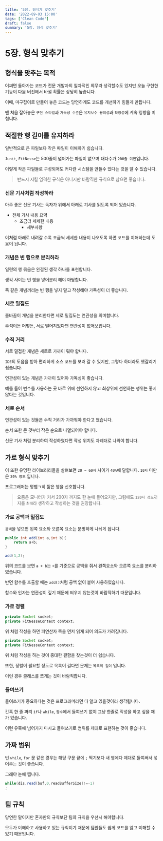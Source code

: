 ```yaml
---
title: '5장. 형식기 맞추기'
date: '2022-09-03 15:00'
tags: ['Clean Code']
draft: false
summary: '5장. 형식 맞추기'
---
```


# 5장. 형식 맞추기

## 형식을 맞추는 목적

어쩌면 돌아가는 코드가 전문 개발자의 일차적인 의무라 생각할수도 있지만
오늘 구현한 기능이 다음 버전에서 바뀔 확률은 상당히 높습니다.

이때, 마구잡이로 만들어 놓은 코드는 당연하게도 코드를 개선하기 힘들게 만듭니다.

맨 처음 잡아놓은 `구현 스타일`과 `가독성 수준`은 `유지보수 용이성`과 `확장성`에 계속 영향을 미칩니다.

## 적절한 행 길이를 유지하라

일반적으로 큰 파일보다 작은 파일이 이해하기 쉽습니다.

`Junit`, `FitNesse`는 500줄이 넘어가는 파일이 없으며 대다수가 `200줄 미만`입니다.

이렇게 작은 파일들로 구성되어도 커다란 시스템을 만들수 있다는 것을 알 수 있습니다.

> 반드시 지킬 엄격한 규칙은 아니지만 바람직한 규칙으로 삼으면 좋습니다.

### 신문 기사처럼 작성하라

아주 좋은 신문 기사는 독자가 위에서 아래로 기사를 읽도록 되어 있습니다.

- 전체 기사 내용 요약
  - 조금더 세세한 내용
    - 세부사항

이처럼 아래로 내려갈 수록 조금씩 세세한 내용이 나오도록 하면 코드를 이해하는데 도움이 됩니다.

### 개념은 빈 행으로 분리하라

일련의 행 묶음은 완결된 생각 하나를 표현합니다.

생각 사이는 빈 행을 넣어분리 해야 마땅합니다.

즉 같은 개념끼리는 빈 행을 넣지 말고 작성해야 가독성이 더 좋습니다.

### 세로 밀집도

줄바꿈이 개념을 분리한다면 세로 밀집도는 연관성을 의미합니다.

주석이든 어떻든, 서로 떨어져있다면 연관성이 없어보입니다.

### 수직 거리

서로 밀접한 개념은 세로로 가까이 둬야 합니다.

`IDE`의 도움을 받아 편리하게 소스 코드를 보러 갈 수 있지만,
그렇다 하더라도 헷갈리기 쉽습니다.

연관성이 있는 개념은 가까이 있어야 가독성이 좋습니다.

예를 들어 변수를 사용하는 곳 바로 위에 선언하지 않고 최상위에 선언하는 행위는 좋지 않다는 것입니다.

### 세로 순서

연관성이 있는 것들은 수직 거리가 가까워야 한다고 했습니다.

순서 또한 큰 것부터 작은 순으로 나열되어야 합니다.

신문 기사 처럼 분리하여 작성하였다면 작성 위치도 차례대로 나와야 합니다.

## 가로 형식 맞추기

이 또한 유명한 라이브러리들을 살펴보면 `20 ~ 60자` 사이가 `40%`에 달합니다. `10자` 미만은 `30% 정도` 입니다.

프로그래머는 명뱁ㄱ히 짧은 행을 선호합니다.

> 요즘은 모니터가 커서 200자 까지도 한 눈에 들어오지만, 그럼에도 `120자 정도`까지를 `최대`라 생각하고 작성하는 것을 권장합니다.

### 가로 공백과 밀집도

`공백`을 넣으면 왼쪽 요소와 오른쪽 요소는 분명하게 나뉘게 됩니다.

```java
public int add(int a,int b){
    return a+b;
}

add(1,2);
```

위의 코드를 보면 `a + b`는 `+`를 기준으로 공백을 줘서 왼쪽요소와 오른쪽 요소를 분리하였습니다.

반면 함수를 호출할 때는 `add()`처럼 공백 없이 붙여 사용하였습니다.

함수와 인자는 연관성이 깊기 때문에 띄우지 않는것이 바람직하기 때문입니다.

### 가로 정렬

```java
private Socket socket;
private FitNesseContext context;
```

위 처럼 작성을 하면 피연산자 쪽을 먼저 읽게 되어 의도가 가려집니다.

```java
private Socket socket;
private FitNesseContext context;
```

위 처럼 작성을 하는 것이 중대한 결함을 찾는것이 더 쉽습니다.

또한, 정렬이 필요할 정도로 목록이 길다면 문제는 `목록의 길이` 입니다.

이런 경우 클래스를 쪼개는 것이 바람직합니다.

### 들여쓰기

들여쓰기가 중요하다는 것은 프로그래머라면 다 알고 있을것이라 생각됩니다.

간혹 한 줄 짜리 `if`나 `while`, `함수`에서 들여쓰기 없이 그냥 한줄로 작성을 하고 싶을 때가 있습니다.

이런 유혹에 넘어가지 마시고 들여쓰기로 범위를 제대로 표현하는 것이 좋습니다.

## 가짜 범위

빈 `while`, `for` 문 같은 경우는 해당 구문 끝에 `;` 찍기보다 새 행에다 제대로 들여써서 넣어주는 것이 좋습니다.

그래야 눈에 띕니다.

```java
while(dis.read(buf,0,readBufferSize)!=-1)
;
```

## 팀 규칙

당연한 말이지만 혼자만의 규칙보단 팀의 규칙을 우선시 해야합니다.

모두가 이해하고 사용하고 있는 규칙이기 때문에 팀원들도 쉽게 코드를 읽고 이해할 수 있기 때문입니다.
